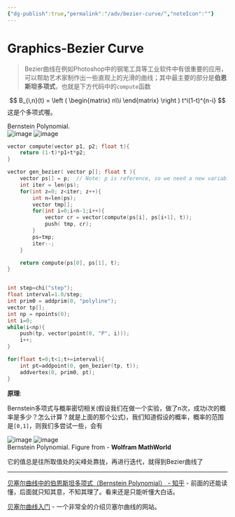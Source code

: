 ```yaml
---
{"dg-publish":true,"permalink":"/adv/bezier-curve/","noteIcon":""}
---
```


# Graphics-Bezier Curve

> Bezier曲线在例如Photoshop中的钢笔工具等工业软件中有很重要的应用，可以帮助艺术家制作出一些直观上的光滑的曲线；其中最主要的部分是**伯恩斯坦多项式**，也就是下方代码中的`compute`函数

$$
B_{i,n}(t) = \left ( \begin{matrix} n\\i \end{matrix} \right ) t^i(1-t)^{n-i}
$$
这是个多项式喔。

<div class="caption">
    Bernstein Polynomial.
</div>

<img src="https://cdn.jsdelivr.net/gh/aaronmack/image-hosting@master/demonstration/BezierCurve.3r4fli5ucs00.gif" alt="image" />


<img src="https://cdn.jsdelivr.net/gh/aaronmack/image-hosting@master/demonstration/BezierHoudiniNode.4yjg8bfl2xw0.png" alt="image" />

```c
vector compute(vector p1, p2; float t){
    return (1-t)*p1+t*p2;
}

vector gen_bezier( vector p[]; float t ){ 
    vector ps[] = p;  // Note: p is reference, so we need a new variable
    int iter = len(ps);
    for(int z=0; z<iter; z++){
        int n=len(ps);
        vector tmp[];
        for(int i=0;i<n-1;i++){
            vector cr = vector(compute(ps[i], ps[i+1], t));
            push( tmp, cr); 
        }
        ps=tmp;
        iter--; 
    }

    return compute(ps[0], ps[1], t);
}


int step=chi("step");
float interval=1.0/step;
int prim0 = addprim(0, "polyline");
vector tp[];
int np = npoints(0); 
int i=0; 
while(i<np){
    push(tp, vector(point(0, "P", i)));
    i++; 
}

for(float t=0;t<1;t+=interval){
    int pt=addpoint(0, gen_bezier(tp, t));
    addvertex(0, prim0, pt);
} 
```

**原理**:

Bernstein多项式与概率密切相关(假设我们在做一个实验，做了n次，成功i次的概率是多少？怎么计算？就是上面的那个公式)，我们知道假设的概率，概率的范围是`[0,1]`，则我们多尝试一些，会有

<img src="https://cdn.jsdelivr.net/gh/aaronmack/aaronmack.github.io@master/assets/img/graphics/BernsteinPolynomial.png" alt="image" />

<img src="https://cdn.jsdelivr.net/gh/aaronmack/image-hosting@master/e/image.5jkfxvr1cik0.webp" alt="image" />

<div class="caption">
    Bernstein Polynomial. Figure from - <b>Wolfram MathWorld</b>
</div>

它的值总是往所取值处的尖峰处靠拢，再进行迭代，就得到Bezier曲线了

***

[贝塞尔曲线中的伯恩斯坦多项式（Bernstein Polynomial） - 知乎](https://zhuanlan.zhihu.com/p/366082920) - 前面的还能读懂，后面就只知其意，不知其理了。看来还是只能听懂大白话。

[贝塞尔曲线入门](https://pomax.github.io/bezierinfo/zh-CN/index.html) - 一个非常全的介绍贝塞尔曲线的网站。